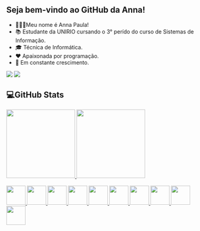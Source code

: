 ## Seja bem-vindo ao GitHub da Anna!

- 👩🏻‍💻Meu nome é Anna Paula!
- 📚 Estudante da UNIRIO cursando o 3° perído do curso de Sistemas de Informação.
- 🎓 Técnica de Informática.
- ❤️ Apaixonada por programação.
- 🧠 Em constante crescimento.

<div>
  <a href="https://www.linkedin.com/in/anna-paula-siqueira-da-silva-9545621b3" target="_blank"><img src="https://img.shields.io/badge/-LinkedIn-%230077B5?style=for-the-badge&logo=linkedin&logoColor=white"></a>  
  <a href = "mailto:contatoanna.silva@edu.unirio.br"><img src="https://img.shields.io/badge/Gmail-D14836?style=for-the-badge&logo=gmail&logoColor=white"></a>
</div>

## 💻GitHub Stats

<div>
  <a href="https://github.com/annapss">
  <img height="180em" src="https://github-readme-stats.vercel.app/api?username=annapss&show_icons=true&theme=radical&include_all_commits=true&count_private=true"/>
  <img height="180em" src="https://github-readme-stats.vercel.app/api/top-langs/?username=annapss&layout=compact&langs_count=7&theme=radical"/>
</div>
 <br>
<div style="display: inline_block">
    <img src="https://cdn.jsdelivr.net/gh/devicons/devicon/icons/bootstrap/bootstrap-original.svg" height="50" weight="50" />
    <img src="https://cdn.jsdelivr.net/gh/devicons/devicon/icons/cplusplus/cplusplus-original.svg" height="50" weight="50"/> 
    <img src="https://cdn.jsdelivr.net/gh/devicons/devicon/icons/python/python-original.svg" height="50" weight="50"/> 
    <img src="https://cdn.jsdelivr.net/gh/devicons/devicon/icons/html5/html5-original.svg" height="50" weight="50"/> 
    <img src="https://cdn.jsdelivr.net/gh/devicons/devicon/icons/javascript/javascript-original.svg" height="50" weight="50"/> 
    <img src="https://cdn.jsdelivr.net/gh/devicons/devicon/icons/css3/css3-original.svg" height="50" weight="50"/> 
    <img src="https://cdn.jsdelivr.net/gh/devicons/devicon/icons/php/php-plain.svg" height="50" weight="50"/> 
    <img src="https://cdn.jsdelivr.net/gh/devicons/devicon/icons/postgresql/postgresql-plain.svg" height="50" weight="50"/> 
    <img src="https://cdn-icons-png.flaticon.com/512/226/226777.png" height="50" weight="50"/>
    <img src="https://nodered.org/about/resources/media/node-red-icon.png" height="50" weight="50"/>
 </div>
